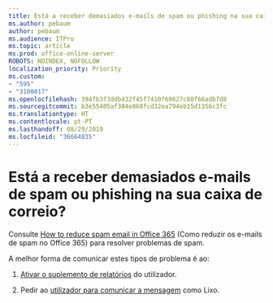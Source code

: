 ```yaml
---
title: Está a receber demasiados e-mails de spam ou phishing na sua caixa de correio?
ms.author: pebaum
author: pebaum
ms.audience: ITPro
ms.topic: article
ms.prod: office-online-server
ROBOTS: NOINDEX, NOFOLLOW
localization_priority: Priority
ms.custom:
- "595"
- "3100017"
ms.openlocfilehash: 394fb3f3ddb432f45f7410f69627c80f66adb7d8
ms.sourcegitcommit: b3e55405af384e868fcd32ea794eb15d1356c3fc
ms.translationtype: HT
ms.contentlocale: pt-PT
ms.lasthandoff: 08/29/2019
ms.locfileid: "36664835"
---
```

# <a name="are-you-getting-too-much-spam-or-phish-in-your-mailbox"></a>Está a receber demasiados e-mails de spam ou phishing na sua caixa de correio?

Consulte [How to reduce spam email in Office 365](https://docs.microsoft.com/office365/securitycompliance/reduce-spam-email) (Como reduzir os e-mails de spam no Office 365) para resolver problemas de spam.
  
A melhor forma de comunicar estes tipos de problema é ao:
  
1. [Ativar o suplemento de relatórios](https://docs.microsoft.com/office365/securitycompliance/enable-the-report-message-add-in) do utilizador.

2. Pedir ao [utilizador para comunicar a mensagem](https://support.office.com/article/b5caa9f1-cdf3-4443-af8c-ff724ea719d2) como Lixo.
